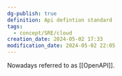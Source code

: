 ```yaml
---
dg-publish: true
definition: Api defintion standard
tags:
  - concept/SRE/cloud
creation_date: 2024-05-02 17:33
modification_date: 2024-05-02 22:05
---
```

Nowadays referred to as [[OpenAPI]].